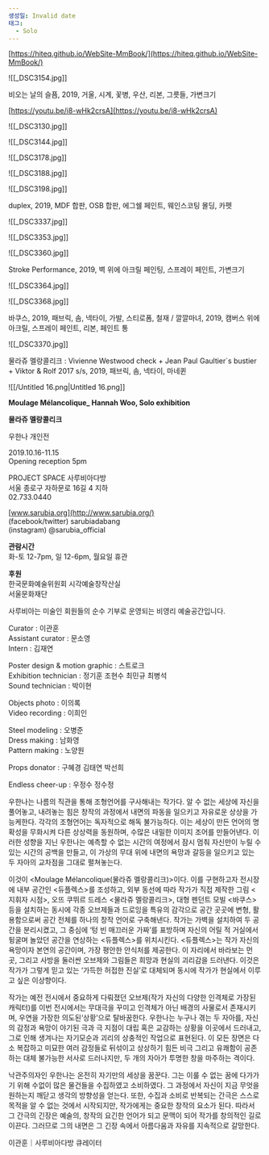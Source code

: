 ```yaml
---
생성일: Invalid date
태그:
  - Solo
---
```

  

[https://hiteq.github.io/WebSite-MmBook/](https://hiteq.github.io/WebSite-MmBook/)

  

![[_DSC3154.jpg]]

비오는 날의 슬픔, 2019, 거울, 시계, 꽃병, 우산, 리본, 그릇들, 가변크기

  

  

[https://youtu.be/i8-wHk2crsA](https://youtu.be/i8-wHk2crsA)

  

  

  

![[_DSC3130.jpg]]

  

  

![[_DSC3144.jpg]]

  

  

  

![[_DSC3178.jpg]]

  

  

![[_DSC3188.jpg]]

  

  

![[_DSC3198.jpg]]

duplex, 2019, MDF 합판, OSB 합판, 에그쉘 페인트, 웨인스코팅 몰딩, 카펫

  

  

![[_DSC3337.jpg]]

  

  

![[_DSC3353.jpg]]

  

  

![[_DSC3360.jpg]]

Stroke Performance, 2019, 벽 위에 아크릴 페인팅, 스프레이 페인트, 가변크기

  

  

![[_DSC3364.jpg]]

  

  

![[_DSC3368.jpg]]

바쿠스, 2019, 패브릭, 솜, 넥타이, 가발, 스티로폼, 철재 / 깔깔마녀, 2019, 캠버스 위에 아크릴, 스프레이 페인트, 리본, 페인트 통

  

  

![[_DSC3370.jpg]]

물라쥬 멜랑콜리크 : Vivienne Westwood check + Jean Paul Gaultier`s bustier + Viktor & Rolf 2017 s/s, 2019, 패브릭, 솜, 넥타이, 마네퀸

  

  

  

![[/Untitled 16.png|Untitled 16.png]]

  

**Moulage Mélancolique_ Hannah Woo, Solo exhibition**

**물라쥬 멜랑콜리크**

우한나 개인전

2019.10.16-11.15  
Opening reception 5pm

  

PROJECT SPACE 사루비아다방  
서울 종로구 자하문로 16길 4 지하  
02.733.0440

[www.sarubia.org](http://www.sarubia.org/)  
(facebook/twitter) sarubiadabang  
(instagram) @sarubia_official

  

**관람시간**  
화-토 12-7pm, 일 12-6pm, 월요일 휴관

**후원**  
한국문화예술위원회 시각예술창작산실  
서울문화재단

사루비아는 미술인 회원들의 순수 기부로 운영되는 비영리 예술공간입니다.

  

Curator : 이관훈  
Assistant curator : 문소영  
Intern : 김재연

Poster design & motion graphic : 스트로크  
Exhibition technician : 정기훈 조현수 최민규 최병석  
Sound technician : 박이현

Objects photo : 이의록  
Video recording : 이희인

Steel modeling : 오병준  
Dress making : 남화영  
Pattern making : 노양원

Props donator : 구혜경 김태연 박선희

Endless cheer-up : 우정수 정수정

  

우한나는 나름의 직관을 통해 조형언어를 구사해내는 작가다. 알 수 없는 세상에 자신을 풀어놓고, 내려놓는 힘은 창작의 과정에서 내면의 파동을 일으키고 자유로운 상상을 가능케한다. 각각의 조형언어는 독자적으로 해독 불가능하다. 이는 세상이 만든 언어의 명확성을 무화시켜 다른 상상력을 동원하며, 수많은 내밀한 이미지 조어를 만들어낸다. 이러한 성향을 지닌 우한나는 예측할 수 없는 시간의 여정에서 잠시 멈춰 자신만이 누릴 수 있는 시간의 공백을 만들고, 이 가상의 무대 위에 내면의 욕망과 갈등을 일으키고 있는 두 자아의 교차점을 그대로 펼쳐놓는다.

  

이것이 <Moulage Mélancolique(물라쥬 멜랑콜리크)>이다. 이를 구현하고자 전시장에 내부 공간인 <듀플렉스>를 조성하고, 외부 동선에 따라 작가가 직접 제작한 그림 <지휘자 시점>, 오뜨 쿠뛰르 드레스 <물라쥬 멜랑콜리크>, 대형 펜던트 모빌 <바쿠스> 등을 설치하는 동시에 각종 오브제들과 드로잉을 특유의 감각으로 공간 곳곳에 변형, 활용함으로써 공간 전체를 하나의 창작 언어로 구축해낸다. 작가는 가벽을 설치하여 두 공간을 분리시켰고, 그 중심에 ‘텅 빈 매끄러운 가짜’를 표방하며 자신의 어릴 적 거실에서 뒹굴며 놀았던 공간을 연상하는 <듀플렉스>를 위치시킨다. <듀플렉스>는 작가 자신의 욕망이자 본연의 공간이며, 가장 평안한 안식처를 제공한다. 이 자리에서 바라보는 먼 곳, 그리고 사방을 둘러싼 오브제와 그림들은 희망과 현실의 괴리감을 드러낸다. 이것은 작가가 그렇게 믿고 있는 ‘가득한 허접한 진실’로 대체되며 동시에 작가가 현실에서 이루고 싶은 이상향이다.

  

작가는 예전 전시에서 중요하게 다뤄졌던 오브제(작가 자신의 다양한 인격체로 가장된 캐릭터)를 이번 전시에서는 무대극을 꾸미고 인격체가 아닌 배경의 사물로서 존재시키며, 우연을 가장한 의도된‘상황’으로 탈바꿈한다. 우한나는 누구나 겪는 두 자아를, 자신의 감정과 욕망이 야기된 극과 극 지점이 대립 혹은 교감하는 상황을 이곳에서 드러내고, 그로 인해 생겨나는 자기모순과 괴리의 상충적인 작업으로 표현된다. 이 모든 장면은 다소 복잡하고 미묘한 여러 감정들로 뒤섞이고 상상하기 힘든 비극 그리고 유쾌함이 공존하는 대체 불가능한 서사로 드러나지만, 두 개의 자아가 투명한 창을 마주하는 격이다.

  

낙관주의자인 우한나는 온전히 자기만의 세상을 꿈꾼다. 그는 이룰 수 없는 꿈에 다가가기 위해 수없이 많은 물건들을 수집하였고 소비하였다. 그 과정에서 자신이 지금 무엇을 원하는지 깨닫고 생각의 방향성을 얻는다. 또한, 수집과 소비로 반복되는 간극은 스스로 목적을 알 수 없는 것에서 시작되지만, 작가에게는 중요한 창작의 요소가 된다. 따라서 그 간극의 긴장은 예술의, 창작의 요긴한 언어가 되고 문맥이 되어 작가를 창의적인 길로 이끈다. 그러므로 그의 내면은 그 긴장 속에서 아름다움과 자유를 지속적으로 갈망한다.

  

이관훈｜사루비아다방 큐레이터